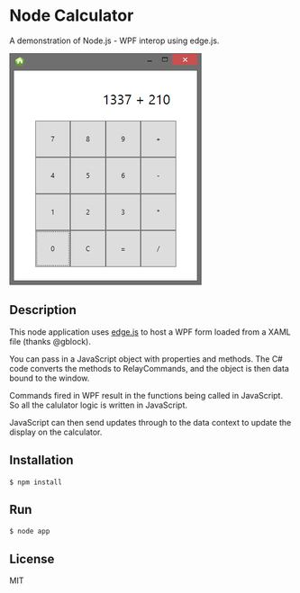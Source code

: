 # Node Calculator

A demonstration of Node.js - WPF interop using edge.js.

![Screenshot](Screenshot.png)

## Description

This node application uses [edge.js](https://github.com/tjanczuk/edge) to host a WPF form loaded from a XAML file (thanks @gblock). 

You can pass in a JavaScript object with properties and methods. The C# code converts the methods to RelayCommands, and the object is then data bound to the window.

Commands fired in WPF result in the functions being called in JavaScript. So all the calulator logic is written in JavaScript.

JavaScript can then send updates through to the data context to update the display on the calculator.

## Installation

```
$ npm install
```

## Run

```
$ node app
```

## License 

MIT